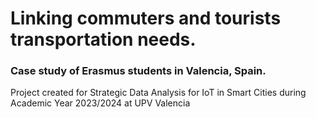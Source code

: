 # Linking commuters and tourists transportation needs.
### Case study of Erasmus students in Valencia, Spain.

Project created for Strategic Data Analysis for IoT in Smart Cities during Academic Year 2023/2024 at UPV Valencia

